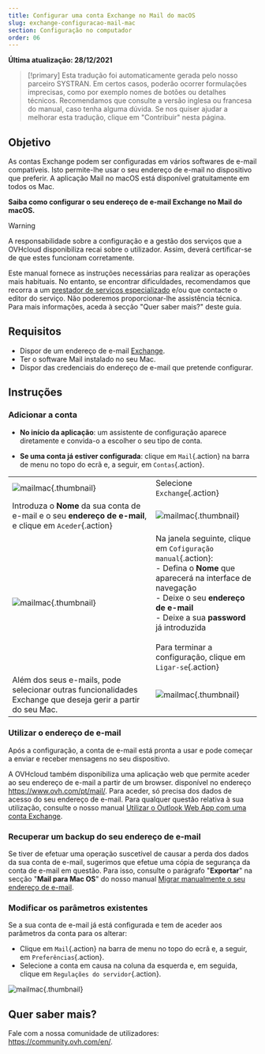 ```yaml
---
title: Configurar uma conta Exchange no Mail do macOS
slug: exchange-configuracao-mail-mac
section: Configuração no computador
order: 06
---
```


**Última atualização: 28/12/2021**

> [!primary]
> Esta tradução foi automaticamente gerada pelo nosso parceiro SYSTRAN. Em certos casos, poderão ocorrer formulações imprecisas, como por exemplo nomes de botões ou detalhes técnicos. Recomendamos que consulte a versão inglesa ou francesa do manual, caso tenha alguma dúvida. Se nos quiser ajudar a melhorar esta tradução, clique em "Contribuir" nesta página.
>

## Objetivo

As contas Exchange podem ser configuradas em vários softwares de e-mail compatíveis. Isto permite-lhe usar o seu endereço de e-mail no dispositivo que preferir. A aplicação Mail no macOS está disponível gratuitamente em todos os Mac.

**Saiba como configurar o seu endereço de e-mail Exchange no Mail do macOS.**

> [!warning]
>
> A responsabilidade sobre a configuração e a gestão dos serviços que a OVHcloud disponibiliza recai sobre o utilizador. Assim, deverá certificar-se de que estes funcionam corretamente.
> 
> Este manual fornece as instruções necessárias para realizar as operações mais habituais. No entanto, se encontrar dificuldades, recomendamos que recorra a um [prestador de serviços especializado](https://partner.ovhcloud.com/pt/directory/) e/ou que contacte o editor do serviço. Não poderemos proporcionar-lhe assistência técnica. Para mais informações, aceda à secção "Quer saber mais?" deste guia.
> 

## Requisitos

- Dispor de um endereço de e-mail [Exchange](https://www.ovhcloud.com/pt/emails/hosted-exchange/).
- Ter o software Mail instalado no seu Mac.
- Dispor das credenciais do endereço de e-mail que pretende configurar.
 
## Instruções

### Adicionar a conta

- **No início da aplicação**: um assistente de configuração aparece diretamente e convida-o a escolher o seu tipo de conta.

- **Se uma conta já estiver configurada**: clique em `Mail`{.action} na barra de menu no topo do ecrã e, a seguir, em `Contas`{.action}.

| | |
|---|---|
|![mailmac](images/mail-mac-exchange01.png){.thumbnail}|Selecione `Exchange`{.action}|
|Introduza o **Nome** da sua conta de e-mail e o seu **endereço de e-mail**, e clique em `Aceder`{.action}|![mailmac](images/mail-mac-exchange02.png){.thumbnail}|
|![mailmac](images/mail-mac-exchange03.png){.thumbnail}|Na janela seguinte, clique em `Cofiguração manual`{.action}: <br>- Defina o **Nome** que aparecerá na interface de navegação <br>- Deixe o seu **endereço de e-mail**<br>- Deixe a sua **password** já introduzida <br><br>Para terminar a configuração, clique em `Ligar-se`{.action}|
|Além dos seus e-mails, pode selecionar outras funcionalidades Exchange que deseja gerir a partir do seu Mac.|![mailmac](images/mail-mac-exchange04.png){.thumbnail}|

### Utilizar o endereço de e-mail

Após a configuração, a conta de e-mail está pronta a usar e pode começar a enviar e receber mensagens no seu dispositivo.

A OVHcloud também disponibiliza uma aplicação web que permite aceder ao seu endereço de e-mail a partir de um browser. disponível no endereço <https://www.ovh.com/pt/mail/>. Para aceder, só precisa dos dados de acesso do seu endereço de e-mail. Para qualquer questão relativa à sua utilização, consulte o nosso manual [Utilizar o Outlook Web App com uma conta Exchange](https://docs.ovh.com/pt/microsoft-collaborative-solutions/exchange_2016_guia_de_utilizacao_do_outlook_web_app/).

### Recuperar um backup do seu endereço de e-mail

Se tiver de efetuar uma operação suscetível de causar a perda dos dados da sua conta de e-mail, sugerimos que efetue uma cópia de segurança da conta de e-mail em questão. Para isso, consulte o parágrafo "**Exportar**" na secção "**Mail para Mac OS**" do nosso manual [Migrar manualmente o seu endereço de e-mail](https://docs.ovh.com/pt/emails/migrar-os-enderecos-email-manualmente/#exportar).

### Modificar os parâmetros existentes

Se a sua conta de e-mail já está configurada e tem de aceder aos parâmetros da conta para os alterar:

- Clique em `Mail`{.action} na barra de menu no topo do ecrã e, a seguir, em `Preferências`{.action}.
- Selecione a conta em causa na coluna da esquerda e, em seguida, clique em `Regulações do servidor`{.action}.

![mailmac](images/mail-mac-exchange05.png){.thumbnail}

## Quer saber mais?
 
Fale com a nossa comunidade de utilizadores: <https://community.ovh.com/en/>.
